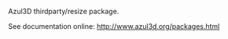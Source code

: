 Azul3D thirdparty/resize package.

See documentation online:
  http://www.azul3d.org/packages.html

